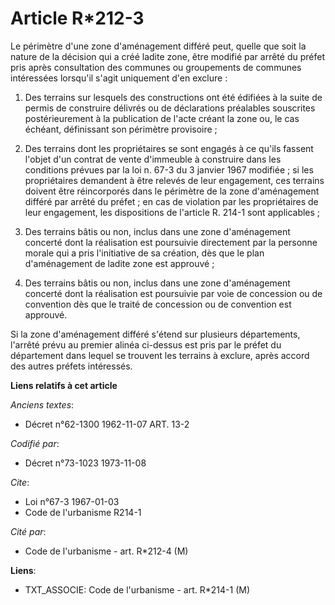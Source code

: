 # Article R*212-3

Le périmètre d'une zone d'aménagement différé peut, quelle que soit la nature de la décision qui a créé ladite zone, être
modifié par arrêté du préfet pris après consultation des communes ou groupements de communes intéressées lorsqu'il s'agit
uniquement d'en exclure :

1. Des terrains sur lesquels des constructions ont été édifiées à la suite de permis de construire délivrés ou de
déclarations préalables souscrites postérieurement à la publication de l'acte créant la zone ou, le cas échéant, définissant
son périmètre provisoire ;

2. Des terrains dont les propriétaires se sont engagés à ce qu'ils fassent l'objet d'un contrat de vente d'immeuble à
construire dans les conditions prévues par la loi n. 67-3 du 3 janvier 1967 modifiée ; si les propriétaires demandent à être
relevés de leur engagement, ces terrains doivent être réincorporés dans le périmètre de la zone d'aménagement différé par
arrêté du préfet ; en cas de violation par les propriétaires de leur engagement, les dispositions de l'article R. 214-1 sont
applicables ;

3. Des terrains bâtis ou non, inclus dans une zone d'aménagement concerté dont la réalisation est poursuivie directement par
la personne morale qui a pris l'initiative de sa création, dès que le plan d'aménagement de ladite zone est approuvé ;

4. Des terrains bâtis ou non, inclus dans une zone d'aménagement concerté dont la réalisation est poursuivie par voie de
concession ou de convention dès que le traité de concession ou de convention est approuvé.

Si la zone d'aménagement différé s'étend sur plusieurs départements, l'arrêté prévu au premier alinéa ci-dessus est pris par
le préfet du département dans lequel se trouvent les terrains à exclure, après accord des autres préfets intéressés.

**Liens relatifs à cet article**

_Anciens textes_:

  - Décret n°62-1300 1962-11-07 ART. 13-2

_Codifié par_:

  - Décret n°73-1023 1973-11-08

_Cite_:

  - Loi n°67-3 1967-01-03
  - Code de l'urbanisme R214-1

_Cité par_:

  - Code de l'urbanisme - art. R*212-4 (M)

**Liens**:

  - TXT_ASSOCIE: Code de l'urbanisme - art. R*214-1 (M)
